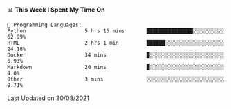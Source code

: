 <!--START_SECTION:waka-->
📊 **This Week I Spent My Time On** 

```text
💬 Programming Languages: 
Python                   5 hrs 15 mins       ███████████████░░░░░░░░░░   62.99% 
HTML                     2 hrs 1 min         ██████░░░░░░░░░░░░░░░░░░░   24.18% 
Docker                   34 mins             █░░░░░░░░░░░░░░░░░░░░░░░░   6.93% 
Markdown                 20 mins             █░░░░░░░░░░░░░░░░░░░░░░░░   4.0% 
Other                    3 mins              ░░░░░░░░░░░░░░░░░░░░░░░░░   0.71%

```


 Last Updated on 30/08/2021
<!--END_SECTION:waka-->

<!--
**mdberkey/mdberkey** is a ✨ _special_ ✨ repository because its `README.md` (this file) appears on your GitHub profile.

Here are some ideas to get you started:

- 🔭 I’m currently working on ...
- 🌱 I’m currently learning ...
- 👯 I’m looking to collaborate on ...
- 🤔 I’m looking for help with ...
- 💬 Ask me about ...
- 📫 How to reach me: ...
- 😄 Pronouns: ...
- ⚡ Fun fact: ...
-->
